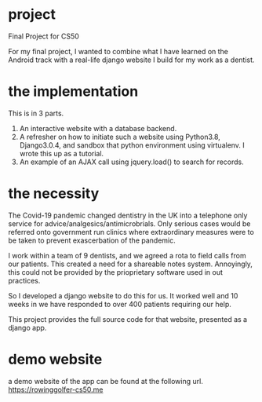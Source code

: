 # project
Final Project for CS50

For my final project, I wanted to combine what I have learned on the 
Android track with a real-life django website I build for my work as
a dentist.

# the implementation

This is in 3 parts.
1. An interactive website with a database backend.
2. A refresher on how to initiate such a website using Python3.8, 
   Django3.0.4, and sandbox that python environment using virtualenv.
   I wrote this up as a tutorial.
3. An example of an AJAX call using jquery.load() to search for records.

# the necessity

The Covid-19 pandemic changed dentistry in the UK into a telephone 
only service for advice/analgesics/antimicrobrials. Only serious cases
would be referred onto government run clinics where extraordinary
measures were to be taken to prevent exascerbation of the pandemic.

I work within a team of 9 dentists, and we agreed a rota to field calls
from our patients.
This created a need for a shareable notes system. Annoyingly, this
could not be provided by the prioprietary software used in out practices.

So I developed a django website to do this for us. It worked well and
10 weeks in we have responded to over 400 patients requiring our help.

This project provides the full source code for that website, presented 
as a django app. 

# demo website
a demo website of the app can be found at the following url.
https://rowinggolfer-cs50.me
